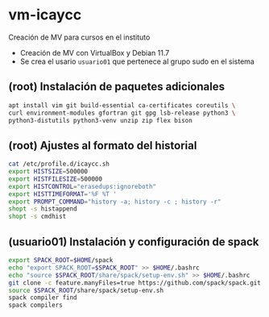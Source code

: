 # vm-icaycc
Creación de MV para cursos en el instituto

* Creación de MV con VirtualBox y  Debian 11.7
* Se crea el usario `usuario01` que pertenece al grupo sudo en el sistema

## (root) Instalación de paquetes adicionales
~~~bash
apt install vim git build-essential ca-certificates coreutils \
curl environment-modules gfortran git gpg lsb-release python3 \
python3-distutils python3-venv unzip zip flex bison
~~~

## (root) Ajustes al formato del historial
~~~bash
cat /etc/profile.d/icaycc.sh 
export HISTSIZE=500000
export HISTFILESIZE=500000
export HISTCONTROL="erasedups:ignoreboth"
export HISTTIMEFORMAT='%F %T '
export PROMPT_COMMAND="history -a; history -c ; history -r" 
shopt -s histappend
shopt -s cmdhist
~~~

## (usuario01) Instalación y configuración de spack

~~~bash
export SPACK_ROOT=$HOME/spack
echo "export SPACK_ROOT=$SPACK_ROOT" >> $HOME/.bashrc
echo "source $SPACK_ROOT/share/spack/setup-env.sh" >> $HOME/.bashrc
git clone -c feature.manyFiles=true https://github.com/spack/spack.git
source $SPACK_ROOT/share/spack/setup-env.sh
spack compiler find 
spack compilers
~~~


